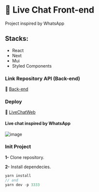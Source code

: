# 💬 Live Chat Front-end

Project inspired by WhatsApp

## Stacks: 

- React
- Next
- Mui
- Styled Components

### Link Repository API (Back-end)

🔗 [Back-end](https://github.com/jrsousadev/live-chat-api)

### Deploy 

🔗 [LiveChatWeb](https://live-chat-web.vercel.app/637d9d6fcaeea7b8cd7d7fed)

#### Live chat inspired by WhatsApp

![image](https://user-images.githubusercontent.com/92350736/186803018-7f53f5b3-db6c-4199-bed0-aacd8a5ee31b.png)

### Init Project

**1-** Clone repository.

**2-** Install dependecies.
```js
yarn install
// and
yarn dev -p 3333
```
